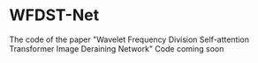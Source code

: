 # WFDST-Net
The code of the paper "Wavelet Frequency Division Self-attention Transformer Image Deraining Network"
Code coming soon

